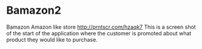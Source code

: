 # Bamazon2
Bamazon Amazon like store
http://prntscr.com/hzaqk7
This is a screen shot of the start of the application where the customer is promoted about what product they would like to purchase.
